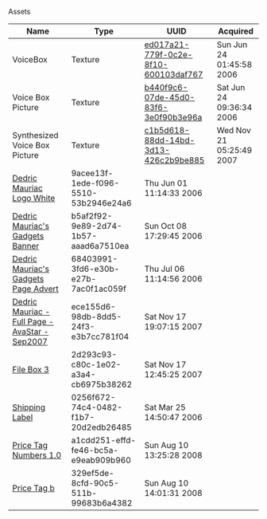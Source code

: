 Assets

| Name | Type | UUID | Acquired |
| --- | --- | --- | --- |
| VoiceBox | Texture | [ed017a21-779f-0c2e-8f10-600103daf767](./VoiceBox.png) | Sun Jun 24 01:45:58 2006 |
| Voice Box Picture | Texture | [b440f9c6-07de-45d0-83f6-3e0f90b3e96a](./Voice%20Box%20Picture.png) | Sat Jun 24 09:36:34 2006 |
| Synthesized Voice Box Picture | Texture | [c1b5d618-88dd-14bd-3d13-426c2b9be885](./Synthesized%20Voice%20Box%20Picture.png) | Wed Nov 21 05:25:49 2007 |
| [Dedric Mauriac Logo White](./Dedric%20Mauriac%20Logo%20White.png) | 9acee13f-1ede-f096-5510-53b2946e24a6 | Thu Jun 01 11:14:33 2006 |
| [Dedric Mauriac's Gadgets Banner](./Dedric%20Mauriac's%20Gadgets%20Banner.png) | b5af2f92-9e89-2d74-1b57-aaad6a7510ea | Sun Oct 08 17:29:45 2006 |
| [Dedric Mauriac's Gadgets Page Advert](./Dedric%20Mauriac's%20Gadgets%20Page%20Advert.png) | 68403991-3fd6-e30b-e27b-7ac0f1ac059f | Thu Jul 06 11:14:56 2006 |
| [Dedric Mauriac - Full Page - AvaStar - Sep2007](./Dedric%20Mauriac%20-%20Full%20Page%20-%20AvaStar%20-%20Sep2007.png) | ece155d6-98db-8dd5-24f3-e3b7cc781f04 | Sat Nov 17 19:07:15 2007 |
| [File Box 3](./File%20Box%203.png) | 2d293c93-c80c-1e02-a3a4-cb6975b38262 | Sat Nov 17 12:45:25 2007 |
| [Shipping Label](./Shipping%20Label.png) | 0256f672-74c4-0482-f1b7-20d2edb26485 | Sat Mar 25 14:50:47 2006 |
| [Price Tag Numbers 1.0](./Price%20Tag%20Numbers%201.0.png) | a1cdd251-effd-fe46-bc5a-e9eab909b960 | Sun Aug 10 13:25:28 2008 |
| [Price Tag b](./Price%20Tag%20b.png) | 329ef5de-8cfd-90c5-511b-99683b6a4382 | Sun Aug 10 14:01:31 2008 |
